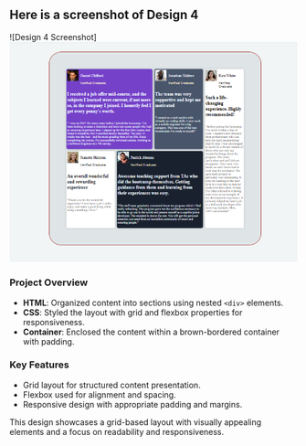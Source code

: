 ## Here is a screenshot of Design 4

![Design 4 Screenshot]
![Design 4 Screenshot](Exercise/Flexbox/Design4/images/Screenshot.png)


### Project Overview
- **HTML**: Organized content into sections using nested `<div>` elements.
- **CSS**: Styled the layout with grid and flexbox properties for responsiveness.
- **Container**: Enclosed the content within a brown-bordered container with padding.

### Key Features
- Grid layout for structured content presentation.
- Flexbox used for alignment and spacing.
- Responsive design with appropriate padding and margins.

This design showcases a grid-based layout with visually appealing elements and a focus on readability and responsiveness.